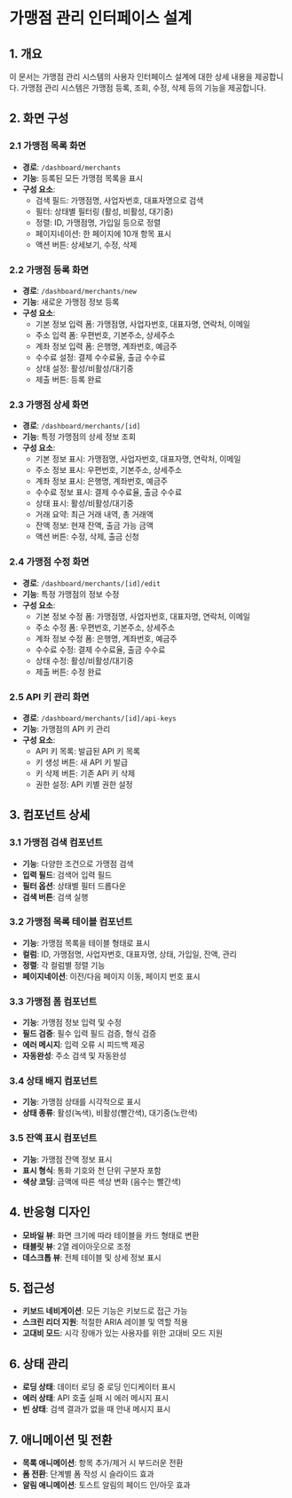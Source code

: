 # 가맹점 관리 인터페이스 설계

## 1. 개요
이 문서는 가맹점 관리 시스템의 사용자 인터페이스 설계에 대한 상세 내용을 제공합니다. 가맹점 관리 시스템은 가맹점 등록, 조회, 수정, 삭제 등의 기능을 제공합니다.

## 2. 화면 구성

### 2.1 가맹점 목록 화면
- **경로**: `/dashboard/merchants`
- **기능**: 등록된 모든 가맹점 목록을 표시
- **구성 요소**:
  - 검색 필드: 가맹점명, 사업자번호, 대표자명으로 검색
  - 필터: 상태별 필터링 (활성, 비활성, 대기중)
  - 정렬: ID, 가맹점명, 가입일 등으로 정렬
  - 페이지네이션: 한 페이지에 10개 항목 표시
  - 액션 버튼: 상세보기, 수정, 삭제

### 2.2 가맹점 등록 화면
- **경로**: `/dashboard/merchants/new`
- **기능**: 새로운 가맹점 정보 등록
- **구성 요소**:
  - 기본 정보 입력 폼: 가맹점명, 사업자번호, 대표자명, 연락처, 이메일
  - 주소 입력 폼: 우편번호, 기본주소, 상세주소
  - 계좌 정보 입력 폼: 은행명, 계좌번호, 예금주
  - 수수료 설정: 결제 수수료율, 출금 수수료
  - 상태 설정: 활성/비활성/대기중
  - 제출 버튼: 등록 완료

### 2.3 가맹점 상세 화면
- **경로**: `/dashboard/merchants/[id]`
- **기능**: 특정 가맹점의 상세 정보 조회
- **구성 요소**:
  - 기본 정보 표시: 가맹점명, 사업자번호, 대표자명, 연락처, 이메일
  - 주소 정보 표시: 우편번호, 기본주소, 상세주소
  - 계좌 정보 표시: 은행명, 계좌번호, 예금주
  - 수수료 정보 표시: 결제 수수료율, 출금 수수료
  - 상태 표시: 활성/비활성/대기중
  - 거래 요약: 최근 거래 내역, 총 거래액
  - 잔액 정보: 현재 잔액, 출금 가능 금액
  - 액션 버튼: 수정, 삭제, 출금 신청

### 2.4 가맹점 수정 화면
- **경로**: `/dashboard/merchants/[id]/edit`
- **기능**: 특정 가맹점의 정보 수정
- **구성 요소**:
  - 기본 정보 수정 폼: 가맹점명, 사업자번호, 대표자명, 연락처, 이메일
  - 주소 수정 폼: 우편번호, 기본주소, 상세주소
  - 계좌 정보 수정 폼: 은행명, 계좌번호, 예금주
  - 수수료 수정: 결제 수수료율, 출금 수수료
  - 상태 수정: 활성/비활성/대기중
  - 제출 버튼: 수정 완료

### 2.5 API 키 관리 화면
- **경로**: `/dashboard/merchants/[id]/api-keys`
- **기능**: 가맹점의 API 키 관리
- **구성 요소**:
  - API 키 목록: 발급된 API 키 목록
  - 키 생성 버튼: 새 API 키 발급
  - 키 삭제 버튼: 기존 API 키 삭제
  - 권한 설정: API 키별 권한 설정

## 3. 컴포넌트 상세

### 3.1 가맹점 검색 컴포넌트
- **기능**: 다양한 조건으로 가맹점 검색
- **입력 필드**: 검색어 입력 필드
- **필터 옵션**: 상태별 필터 드롭다운
- **검색 버튼**: 검색 실행

### 3.2 가맹점 목록 테이블 컴포넌트
- **기능**: 가맹점 목록을 테이블 형태로 표시
- **컬럼**: ID, 가맹점명, 사업자번호, 대표자명, 상태, 가입일, 잔액, 관리
- **정렬**: 각 컬럼별 정렬 기능
- **페이지네이션**: 이전/다음 페이지 이동, 페이지 번호 표시

### 3.3 가맹점 폼 컴포넌트
- **기능**: 가맹점 정보 입력 및 수정
- **필드 검증**: 필수 입력 필드 검증, 형식 검증
- **에러 메시지**: 입력 오류 시 피드백 제공
- **자동완성**: 주소 검색 및 자동완성

### 3.4 상태 배지 컴포넌트
- **기능**: 가맹점 상태를 시각적으로 표시
- **상태 종류**: 활성(녹색), 비활성(빨간색), 대기중(노란색)

### 3.5 잔액 표시 컴포넌트
- **기능**: 가맹점 잔액 정보 표시
- **표시 형식**: 통화 기호와 천 단위 구분자 포함
- **색상 코딩**: 금액에 따른 색상 변화 (음수는 빨간색)

## 4. 반응형 디자인
- **모바일 뷰**: 화면 크기에 따라 테이블을 카드 형태로 변환
- **태블릿 뷰**: 2열 레이아웃으로 조정
- **데스크톱 뷰**: 전체 테이블 및 상세 정보 표시

## 5. 접근성
- **키보드 네비게이션**: 모든 기능은 키보드로 접근 가능
- **스크린 리더 지원**: 적절한 ARIA 레이블 및 역할 적용
- **고대비 모드**: 시각 장애가 있는 사용자를 위한 고대비 모드 지원

## 6. 상태 관리
- **로딩 상태**: 데이터 로딩 중 로딩 인디케이터 표시
- **에러 상태**: API 호출 실패 시 에러 메시지 표시
- **빈 상태**: 검색 결과가 없을 때 안내 메시지 표시

## 7. 애니메이션 및 전환
- **목록 애니메이션**: 항목 추가/제거 시 부드러운 전환
- **폼 전환**: 단계별 폼 작성 시 슬라이드 효과
- **알림 애니메이션**: 토스트 알림의 페이드 인/아웃 효과
